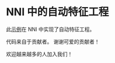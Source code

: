 **NNI 中的自动特征工程**  
===

此[示例](https://github.com/SpongebBob/tabular_automl_NNI)在 NNI 中实现了自动特征工程。

代码来自于贡献者。 谢谢可爱的贡献者！

欢迎越来越多的人加入我们！